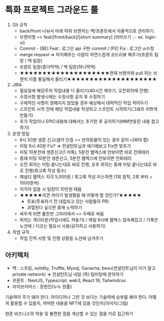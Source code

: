 # 특화 프로젝트 그라운드 룰

1. Git 규칙
   - back/front 나눠서 아래 하위 브랜치는 백/프론트에서 자율적으로 관리하기.
   - 브랜치명 => feat/[front/back]/[short summary] (띄어쓰기 : - ex. login-ui)
   - Commit - [BE] Feat : 로그인 api 구현 commit / [FE] Fix : 로그인 ui수정
   - merge request => 머지해주는 사람이 자연스럽게 코드리뷰 해주기(프론트 팀장 / 백 팀장)
   - 프론트 팀장(종이딱딱) / 백 팀장(허니딱딱)
   - ★★★★★★★★★★★★★★★★★★★★현재 브랜치와 pull 하는 브랜치 이름 통일해서 올리기★★★★★★★★★★★★★★★★★★★★
2. JIRA
   - 월요일에 해당주차 작업내용 다 올리기(40시간 채우기, 오전회의때 진행)
   - 수정사항 발생시에는 수정사항 공지 후 수정하기
   - 구체적인 사항이 정해지지 않았을 경우 예상해서 대략적인 작업 적어두기
   - 스프린트 시작 전에 해당 작업내용 작성하고 스프린트 시작하기(그래프 이쁘게 만들기)
   - 추가 작업이나 EPIC내용에 대해서는 추가한 후 공지하기(MM연동된 내용 참고하기)
3. 운영 방침
   - 8시 50분 생존 신고(셀카 인증 => 반려동물이 있는 경우 같이 나와야 함)
   - 미팅 9시 40분 Fix? => 컨설턴트님과 얘기해보고 Fix면 맞추기
   - 미팅 10분전에 생존신고(1 카톡), 5분전 웹엑스에 안보이면 바로 전화테러
   - 종례 미팅 10분전 생존신고, 5분전 웹엑스에 안보이면 전화테러
   - 오전 회의는 미팅 끝나는대로 바로 진행, 오후 회의는 종례 미팅 끝나는대로 바로 진행(회고록 작성 필수)
   - 패널티 웹엑스 지각 5,000원 / 회고록 작성 미스하면 (1회 참작, 2회 부터 + 1000원씩)
   - 지각자 없을 시 팀장이 10만원 태움
   - ★★★★★의견 차이가 발생했을 때 어떻게 할 것인가?★★★★★
     - 투표(투표하기 전 대립되고 있는 사람들의 PR)
     - 과열된다 싶으면 중재 노력하기
   - 싸우게 되면 롤한판 그자리에서 => 두배로 싸움
   - 회의는 게더타운(작업시에도 켜놓기) / 매일 9시에 웹엑스 접속해있고 / 기록은 노션에 / 디코는 필요시 사용(공지하고 사용하기)
4. 작업 규칙
   - 작업 진척 사항 및 진행 상황을 노션에 남겨주기





## 아키텍처

- 백 : 스프링, solidity, Truffle, Mysql, Ganache, besu(컨설턴트님이 이거 말고 private network) => 컨설턴트님 내일 (목) 팀미팅때 문의하기 
- 프론트 : NextJS, Typescript, web3, React 18, Tailwindcss 
- 라이브커머스 : 장현진(누누 원툴)





기술력이 주가 돼야 한다. 아이디어나 그런 것 보다는 기술력에 승부를 해야 한다. 어떻게 활용할 수 있을지, 어떠한 내용을 NFT에 담을 것인지(이미지/그림)

현존 비즈니스의 악용 및 불편한 점을 개선할 수 있는 점을 키로 접근하기
